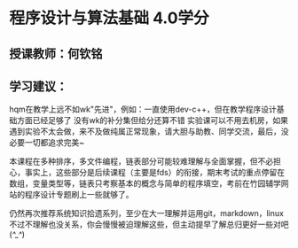# 程序设计与算法基础 4.0学分
## 授课教师：何钦铭

## 学习建议：
hqm在教学上远不如wk"先进"，例如：一直使用dev-c++，但在教学程序设计基础方面已经足够了
没有wk的补分集但给分还算不错
实验课可以不用去机房，如果遇到实验不太会做，来不及做纯属正常现象，请大胆与助教、同学交流，最后，没必要一切都追求完美~

本课程在多种排序，多文件编程，链表部分可能较难理解与全面掌握，但不必担心，事实上，这些部分是后续课程（主要是fds）的衔接，期末考试的重点停留在数组，变量类型等，链表只考察基本的概念与简单的程序填空，考前在竹园辅学网站的程序设计专题刷上一些就够了。

仍然再次推荐系统知识拾遗系列，至少在大一理解并运用git，markdown，linux
不过不理解也没关系，你会慢慢被迫理解这些，但主动提早了解总归更好一些对吧(*^_^*)